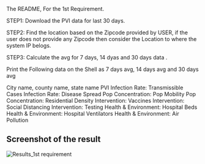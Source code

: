 The README, For the 1st Requirement. 

STEP1: Download the PVI data for last 30 days.

STEP2: Find the location based on the Zipcode provided by USER, if the user does not provide any Zipcode then consider the Location to where the system IP belogs.

STEP3: Calculate the avg for 7 days, 14 dyas and 30 days data . 

Print the Following data on the Shell as 7 days avg, 14 days avg and 30 days avg

City name, county name, state name
PVI
Infection Rate: Transmissible Cases
Infection Rate: Disease Spread
Pop Concentration: Pop Mobility
Pop Concentration: Residential Density
Intervention: Vaccines
Intervention: Social Distancing
Intervention: Testing
Health & Environment: Hospital Beds
Health & Environment: Hospital Ventilators
Health & Environment: Air Pollution

Screenshot of the result
-----------------------------------------

![Results_1st requirement](https://user-images.githubusercontent.com/78864285/168329646-f02fe023-13bf-496a-8974-23444b4c4190.png)

